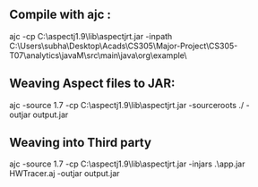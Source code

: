 ## Compile with ajc :

ajc -cp C:\aspectj1.9\lib\aspectjrt.jar -inpath  C:\Users\subha\Desktop\Acads\CS305\Major-Project\CS305-T07\analytics\javaM\src\main\java\org\example\


## Weaving Aspect files to JAR:

ajc -source 1.7 -cp C:\aspectj1.9\lib\aspectjrt.jar -sourceroots ./ -outjar output.jar

## Weaving into Third party

ajc -source 1.7 -cp C:\aspectj1.9\lib\aspectjrt.jar -injars .\app.jar HWTracer.aj -outjar output.jar